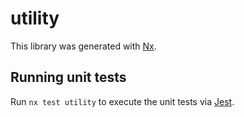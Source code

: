 # utility

This library was generated with [Nx](https://nx.dev).

## Running unit tests

Run `nx test utility` to execute the unit tests via [Jest](https://jestjs.io).
